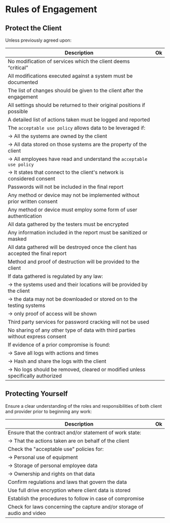# Rules of Engagement

## Protect the Client

Unless previously agreed upon:

| Description                                                            | Ok |
| ---------------------------------------------------------------------- | -- |
| No modification of services which the client deems “critical” | |
| All modifications executed against a system must be documented | |
| The list of changes should be given to the client after the engagement | |
| All settings should be returned to their original positions if possible | |
| A detailed list of actions taken must be logged and reported | |
| The `acceptable use policy` allows data to be leveraged if: | |
| &rarr; All the systems are owned by the client | |
| &rarr; All data stored on those systems are the property of the client | |
| &rarr; All employees have read and understand the `acceptable use policy` | |
| &rarr; It states that connect to the client's network is considered consent | |
| Passwords will not be included in the final report | |
| Any method or device may not be implemented without prior written consent | |
| Any method or device must employ some form of user authentication | |
| All data gathered by the testers must be encrypted | |
| Any information included in the report must be sanitized or masked | |
| All data gathered will be destroyed once the client has accepted the final report | |
| Method and proof of destruction will be provided to the client | |
| If data gathered is regulated by any law: | |
| &rarr; the systems used and their locations will be provided by the client | |
| &rarr; the data may not be downloaded or stored on to the testing systems | |
| &rarr; only proof of access will be shown | |
| Third party services for password cracking will not be used | |
| No sharing of any other type of data with third parties without express consent | |
| If evidence of a prior compromise is found: | |
| &rarr; Save all logs with actions and times | |
| &rarr; Hash and share the logs with the client | |
| &rarr; No logs should be removed, cleared or modified unless specifically authorized | |

## Protecting Yourself

Ensure a clear understanding of the roles and responsibilities of both client and
provider prior to beginning any work:

| Description                                                            | Ok |
| ---------------------------------------------------------------------- | -- |
| Ensure that the contract and/or statement of work state: | |
| &rarr; That the actions taken are on behalf of the client | |
| Check the "acceptable use" policies for: | |
| &rarr; Personal use of equipment | |
| &rarr; Storage of personal employee data | |
| &rarr; Ownership and rights on that data | |
| Confirm regulations and laws that govern the data | |
| Use full drive encryption where client data is stored | |
| Establish the procedures to follow in case of compromise | |
| Check for laws concerning the capture and/or storage of audio and video | |
